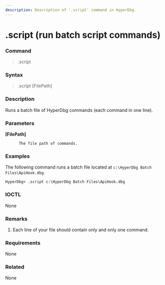 ```yaml
---
description: Description of '.script' command in HyperDbg.
---
```


# .script \(run batch script commands\)

### Command

> .script

### Syntax

> .script \[FilePath\]

### Description

Runs a batch file of HyperDbg commands \(each command in one line\).

### Parameters

**\[FilePath\]**

          The file path of commands.

### Examples

The following command runs a batch file located at `c:\HyperDbg Batch Files\ApiHook.dbg`.

```text
HyperDbg> .script c:\HyperDbg Batch Files\ApiHook.dbg
```

### IOCTL

None

### **Remarks**

1. Each line of your file should contain only and only one command.

### Requirements

None

### Related

None

